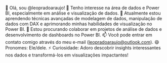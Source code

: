 👋 Olá, sou @leopradoaraujo!
👀 Tenho interesse na área de dados e Power BI, especialmente em análise e visualização de dados.
🌱 Atualmente estou aprendendo técnicas avançadas de modelagem de dados, manipulação de dados com DAX e aprimorando minhas habilidades de visualização no Power BI.
💞️ Estou procurando colaborar em projetos de análise de dados e desenvolvimento de dashboards no Power BI.
📫 Você pode entrar em contato comigo através do meu e-mail (leopradoaraujo@outlook.com).
😄 Pronomes: Ele/dele.
⚡ Curiosidade: Adoro descobrir insights interessantes nos dados e transformá-los em visualizações impactantes!

<!---
leopradoaraujo/leopradoaraujo is a ✨ special ✨ repository because its `README.md` (this file) appears on your GitHub profile.
You can click the Preview link to take a look at your changes.
--->
